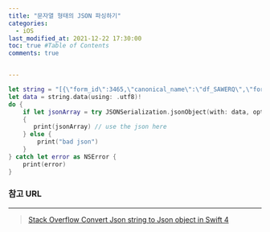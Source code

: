 ```yaml
---
title: "문자열 형태의 JSON 파싱하기"
categories:
  - iOS
last_modified_at: 2021-12-22 17:30:00
toc: true #Table of Contents
comments: true


---
```


```swift
let string = "[{\"form_id\":3465,\"canonical_name\":\"df_SAWERQ\",\"form_name\":\"Activity 4 with Images\",\"form_desc\":null}]"
let data = string.data(using: .utf8)!
do {
    if let jsonArray = try JSONSerialization.jsonObject(with: data, options : .allowFragments) as? [Dictionary<String,Any>]
    {
       print(jsonArray) // use the json here     
    } else {
        print("bad json")
    }
} catch let error as NSError {
    print(error)
}
```

### 참고 URL

---

>   [Stack Overflow Convert Json string to Json object in Swift 4](https://stackoverflow.com/questions/47281375/convert-json-string-to-json-object-in-swift-4)
